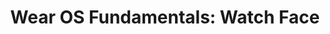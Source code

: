 ---
layout: redirect
permalink: /ps/wear-os-watch-face
redir_to: 'https://pluralsight.pxf.io/5x0d3'
sitemap: false
title: 'Wear OS Fundamentals: Watch Face'
description: 'Building a watch face is the easiest way to expand your brand to Wear OS. In this course, you’ll learn how to create a functional, optimized, and good looking watch face for wearable devices running Wear OS.'
image: 'https://pluralsight.imgix.net/course-images/wear-os-fundamentals-watch-face-v1.png'
final_url: 'https://www.pluralsight.com/courses/wear-os-fundamentals-watch-face'
---